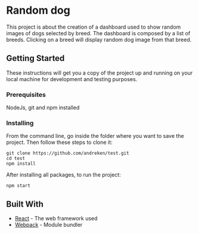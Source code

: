 # Random dog

This project is about the creation of a dashboard used to show random images of dogs selected by breed.
The dashboard is composed by a list of breeds. Clicking on a breed will display random dog
image from that breed.

## Getting Started

These instructions will get you a copy of the project up and running on your local machine for development and testing purposes.

### Prerequisites

NodeJs, git and npm installed

### Installing

From the command line, go inside the folder where you want to save the project.
Then follow these steps to clone it:

```
git clone https://github.com/andreken/test.git
cd test
npm install
```
After installing all packages, to run the project: 

```
npm start
```

## Built With

* [React](https://reactjs.org/) - The web framework used
* [Webpack](https://webpack.js.org/) - Module bundler

